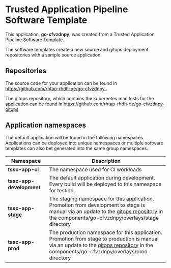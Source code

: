 # Trusted Application Pipeline Software Template

This application, **go-cfvzdnpy**, was created from a Trusted Application Pipeline Software Template.

The software templates create a new source and gitops deployment repositories with a sample source application. 

## Repositories

The source code for your application can be found in [https://github.com/rhtap-rhdh-qe/go-cfvzdnpy ](https://github.com/rhtap-rhdh-qe/go-cfvzdnpy ).
 
The gitops repository, which contains the kubernetes manifests for the application can be found in 
[https://github.com/rhtap-rhdh-qe/go-cfvzdnpy-gitops ](https://github.com/rhtap-rhdh-qe/go-cfvzdnpy-gitops ) 

## Application namespaces 

The default application will be found in the following namespaces. Applications can be deployed into unique namespaces or multiple software templates can also bet generated into the same group namespaces.  

|  Namespace   |  Description   |  
| -------- | -------- |
| **tssc-app-ci** | The namespace used for CI workloads |
| **tssc-app-development** | The default application during development. Every build will be deployed to this namespace for testing. |
| **tssc-app-stage** | The staging namespace for this application. Promotion from development to stage is manual via an update to the [gitops repository](https://github.com/rhtap-rhdh-qe/go-cfvzdnpy-gitops ) in the components/go-cfvzdnpy/overlays/stage directory |
| **tssc-app-prod** | The production namespace for this application. Promotion from stage to production is manual via an update to the [gitops repository](https://github.com/rhtap-rhdh-qe/go-cfvzdnpy-gitops ) in the components/go-cfvzdnpy/overlays/prod directory |